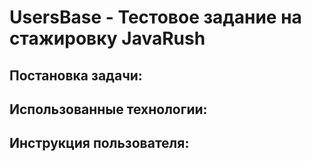# UsersBase - Тестовое задание на стажировку JavaRush

## Постановка задачи:

## Использованные технологии:

## Инструкция пользователя:

